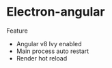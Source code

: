 # Electron-angular

Feature
- Angular v8 Ivy enabled
- Main process auto restart
- Render hot reload
